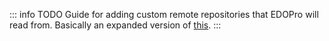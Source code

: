 ::: info TODO
Guide for adding custom remote repositories that EDOPro will read from.
Basically an expanded version of [this](/getting-started/setup.html#keeping-your-files-in-a-repository).
:::

